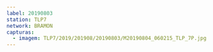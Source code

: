 ```yaml
---
label: 20190803
station: TLP7
network: BRAMON
capturas:
  - imagem: TLP7/2019/201908/20190803/M20190804_060215_TLP_7P.jpg
---
```

